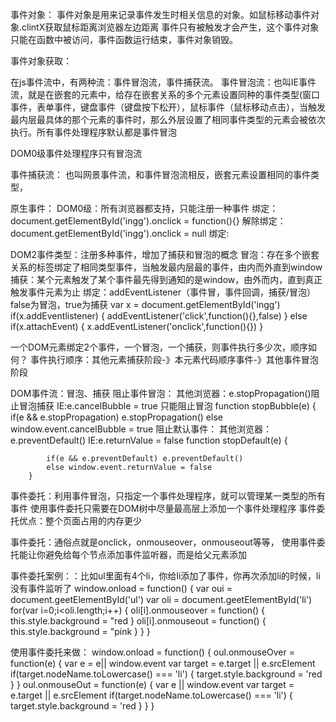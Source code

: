 事件对象：
    事件对象是用来记录事件发生时相关信息的对象。如鼠标移动事件对象.clintX获取鼠标距离浏览器左边距离
    事件只有被触发才会产生，这个事件对象只能在函数中被访问，事件函数运行结束，事件对象销毁。

事件对象获取：


在js事件流中，有两种流：事件冒泡流，事件捕获流。
事件冒泡流：也叫IE事件流，就是在嵌套的元素中，给存在嵌套关系的多个元素设置同种的事件类型(窗口事件，表单事件，键盘事件（键盘按下松开），鼠标事件（鼠标移动点击），当触发最内层最具体的那个元素的事件时，那么外层设置了相同事件类型的元素会被依次执行。所有事件处理程序默认都是事件冒泡

DOM0级事件处理程序只有冒泡流

事件捕获流：
    也叫网景事件流，和事件冒泡流相反，嵌套元素设置相同的事件类型，

原生事件：
    DOM0级：所有浏览器都支持，只能注册一种事件
        绑定：document.getElementById('ingg').onclick = function(){}
        解除绑定：document.getElementById('ingg').onclick = null
        绑定:<div onclick="func()"></div>
    DOM2事件类型：注册多种事件，增加了捕获和冒泡的概念
        冒泡：存在多个嵌套关系的标签绑定了相同类型事件，当触发最内层最的事件，由内而外直到window
        捕获：某个元素触发了某个事件最先得到通知的是window，由外而内，直到真正触发事件元素为止
        绑定：addEventListener（事件冒，事件回调，捕获/冒泡）false为冒泡，true为捕获
        var x = document.getElementById('ingg')
        if(x.addEventlistener) {
            addEventListener('click',function(){},false)
        } else if(x.attachEvent) {
            x.addEventListener('onclick',function(){})
        }

一个DOM元素绑定2个事件，一个冒泡，一个捕获，则事件执行多少次，顺序如何？
事件执行顺序：其他元素捕获阶段-》本元素代码顺序事件-》其他事件冒泡阶段

DOM事件流：冒泡、捕获
    阻止事件冒泡：
        其他浏览器：e.stopPropagation()阻止冒泡捕获
        IE:e.cancelBubble = true 只能阻止冒泡
        function stopBubble(e) {
            if(e && e.stopPropagation)   e.stopPropagation()
            else window.event.cancelBubble = true
    阻止默认事件：
        其他浏览器：e.preventDefault()
        IE:e.returnValue = false
        function stopDefault(e) {
        
            if(e && e.preventDefault) e.preventDefault()
            else window.event.returnValue = false
        }

事件委托：利用事件冒泡，只指定一个事件处理程序，就可以管理某一类型的所有事件
使用事件委托只需要在DOM树中尽量最高层上添加一个事件处理程序
事件委托优点：整个页面占用的内存更少

事件委托：通俗点就是onclick，onmouseover，onmouseout等等，
使用事件委托能让你避免给每个节点添加事件监听器，而是给父元素添加

事件委托案例：：比如ul里面有4个li，你给li添加了事件，你再次添加li的时候，li没有事件监听了
window.onload = function() {
    var oui = document.geetElementById('ul')
    var oli = document.geetElementById('li')
    for(var i=0;i<oli.length;i++) {
        oli[i].onmouseover = function() {
            this.style.background = "red
        }
        oli[i].onmouseout = function() {
            this.style.background = "pink
        }
    }
}

使用事件委托来做：
window.onload = function() {
    oul.onmouseOver = function(e) {
        var e = e|| window.event
        var target = e.target || e.srcElement
        if(target.nodeName.toLowercase() === 'li') {
            target.style.background = 'red
        }
    }
     oul.onmouseOut
      = function(e) {
        var e || window.event
        var target = e.target || e.srcElement
        if(target.nodeName.toLowercase() === 'li') {
            target.style.background = 'red
        }
    }
}